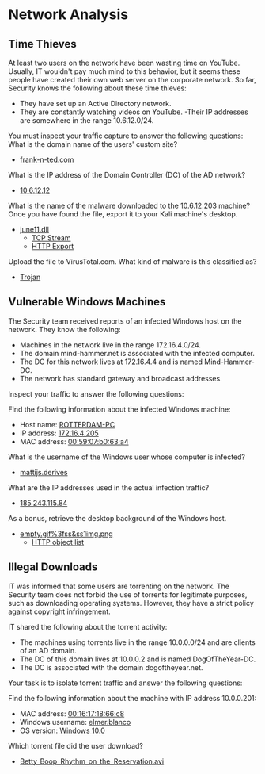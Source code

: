 # Network Analysis

## Time Thieves

At least two users on the network have been wasting time on YouTube. Usually, IT wouldn't pay much mind to this behavior, but it seems these people have created their own web server on the corporate network. So far, Security knows the following about these time thieves:

- They have set up an Active Directory network.
- They are constantly watching videos on YouTube.
 -Their IP addresses are somewhere in the range 10.6.12.0/24.

You must inspect your traffic capture to answer the following questions:
What is the domain name of the users' custom site?

- [frank-n-ted.com](https://github.com/joshblack07/UR-Cyber-Security-Capstone-3/blob/main/Resources/wireshark_franknted_12_1.PNG "frank-n-ted.com")

What is the IP address of the Domain Controller (DC) of the AD network?

- [10.6.12.12](https://github.com/joshblack07/UR-Cyber-Security-Capstone-3/blob/main/Resources/wireshark_franknted_12.PNG "10.6.12.12")
 
What is the name of the malware downloaded to the 10.6.12.203 machine? Once you have found the file, export it to your Kali machine's desktop.

- [june11.dll](https://github.com/joshblack07/UR-Cyber-Security-Capstone-3/blob/main/Resources/wireshark_june11.PNG "june11.dll")
  - [TCP Stream](https://github.com/joshblack07/UR-Cyber-Security-Capstone-3/blob/main/Resources/wireshark_june11_tcp_stream.PNG "TCP_Stream")
  - [HTTP Export](https://github.com/joshblack07/UR-Cyber-Security-Capstone-3/blob/main/Resources/wireshark_june11_http_export.PNG "HTTP Export")
 
Upload the file to VirusTotal.com. What kind of malware is this classified as?

- [Trojan](https://github.com/joshblack07/UR-Cyber-Security-Capstone-3/blob/main/Resources/virustotal_june11.PNG "Virus_Total_Trojan")

## Vulnerable Windows Machines

The Security team received reports of an infected Windows host on the network. They know the following:
- Machines in the network live in the range 172.16.4.0/24.
- The domain mind-hammer.net is associated with the infected computer.
- The DC for this network lives at 172.16.4.4 and is named Mind-Hammer-DC.
- The network has standard gateway and broadcast addresses.

Inspect your traffic to answer the following questions:

Find the following information about the infected Windows machine:
- Host name: [ROTTERDAM-PC](https://github.com/joshblack07/UR-Cyber-Security-Capstone-3/blob/main/Resources/wireshark_rotterdam.PNG "ROTTERDAM-PC")
- IP address: [172.16.4.205](https://github.com/joshblack07/UR-Cyber-Security-Capstone-3/blob/main/Resources/wireshark_rotterdam.PNG "172.16.4.205")
- MAC address: [00:59:07:b0:63:a4](https://github.com/joshblack07/UR-Cyber-Security-Capstone-3/blob/main/Resources/wireshark_rotterdam.PNG "00:59:07:b0:63:a4")

What is the username of the Windows user whose computer is infected?
- [mattijs.derives](https://github.com/joshblack07/UR-Cyber-Security-Capstone-3/blob/main/Resources/wireshark_matthijs.PNG "Windows User")

What are the IP addresses used in the actual infection traffic?
- [185.243.115.84](https://github.com/joshblack07/UR-Cyber-Security-Capstone-3/blob/main/Resources/wireshark_infected3.PNG "Infection Traffic")

As a bonus, retrieve the desktop background of the Windows host.
- [empty.gif%3fss&ss1img.png](https://github.com/joshblack07/UR-Cyber-Security-Capstone-3/blob/main/Resources/wireshark_background2.PNG "Desktop Background")
  - [HTTP object list](https://github.com/joshblack07/UR-Cyber-Security-Capstone-3/blob/main/Resources/wireshark_background.PNG "HTTP_obecjt_list")
  
## Illegal Downloads

IT was informed that some users are torrenting on the network. The Security team does not forbid the use of torrents for legitimate purposes, such as downloading operating systems. However, they have a strict policy against copyright infringement.

IT shared the following about the torrent activity:
- The machines using torrents live in the range 10.0.0.0/24 and are clients of an AD domain.
- The DC of this domain lives at 10.0.0.2 and is named DogOfTheYear-DC.
- The DC is associated with the domain dogoftheyear.net.

Your task is to isolate torrent traffic and answer the following questions:

Find the following information about the machine with IP address 10.0.0.201:
- MAC address: [00:16:17:18:66:c8](https://github.com/joshblack07/UR-Cyber-Security-Capstone-3/blob/main/Resources/wireshark_elmer_blanco.PNG "00:16:17:18:66:c8")
- Windows username: [elmer.blanco](https://github.com/joshblack07/UR-Cyber-Security-Capstone-3/blob/main/Resources/wireshark_elmer_blanco.PNG "elmer.blanco")
- OS version: [Windows 10.0](https://github.com/joshblack07/UR-Cyber-Security-Capstone-3/blob/main/Resources/wireshark_OS.png "Windows 10.0")


Which torrent file did the user download?
- [Betty_Boop_Rhythm_on_the_Reservation.avi](https://github.com/joshblack07/UR-Cyber-Security-Capstone-3/blob/main/Resources/wireshark_torrent.PNG "Torrent")

 
